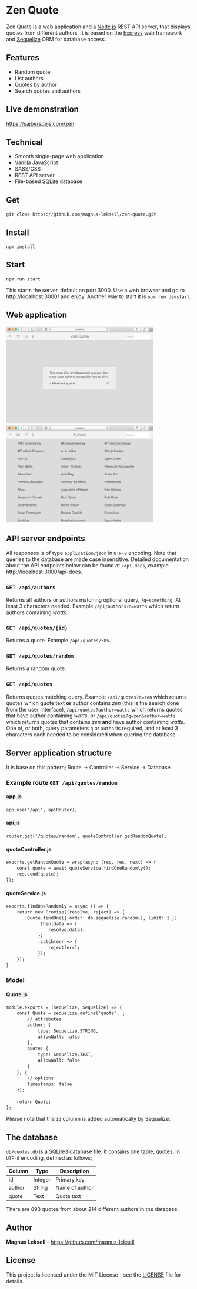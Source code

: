 # Zen Quote

Zen Quote is a web application and a [Node.js](https://nodejs.org) REST API server, that displays quotes from different authors. It is based on the [Express](http://expressjs.com/) web framework and [Sequelize](https://sequelize.org/) ORM for database access.

## Features
- Random quote
- List authors
- Quotes by author
- Search quotes and authors

## Live demonstration

https://sajberspejs.com/zen

## Technical
- Smooth single-page web application
- Vanilla JavaScript
- SASS/CSS
- REST API server
- File-based [SQLite](https://sqlite.org/) database

## Get

    git clone https://github.com/magnus-leksell/zen-quote.git

## Install

    npm install

## Start

    npm run start

This starts the server, default on port 3000. Use a web browser and go to http://localhost:3000/ and enjoy. Another way to start it is `npm run devstart`.

## Web application

<a href="./docs/images/zen-quote.png" target="_blank"><img src="./docs/images/zen-quote.png" width="400"></a>
<a href="./docs/images/authors.png" target="_blank"><img src="./docs/images/authors.png" width="400"></a>

## API server endpoints

All responses is of type `application/json` in `UTF-8` encoding. Note that queries to the database are made case insensitive. Detailed documentation about the API endpoints below can be found at `/api-docs`, example http://localhost:3000/api-docs.

### `GET /api/authors`

Returns all authors or authors matching optional query, `?q=something`. At least 3 characters needed. Example `/api/authors?q=watts` which return authors containing *watts*.

### `GET /api/quotes/{id}`

Returns a quote. Example `/api/quotes/585`.

### `GET /api/quotes/random`

Returns a random quote.

### `GET /api/quotes`

Returns quotes matching query. Example `/api/quotes?q=zen` which returns quotes which quote text **or** author contains *zen* (this is the search done from the user interface), `/api/quotes?author=watts` which returns quotes that have author containing *watts*, or `/api/quotes?q=zen&author=watts` which returns quotes that contains *zen* **and** have author containing *watts*. One of, or both, query parameters `q` or `author`is required, and at least 3 characters each needed to be considered when quering the database.

## Server application structure

It is base on this pattern; Route -> Controller -> Service -> Database.

### Example route `GET /api/quotes/random`

#### app.js

    app.use('/api', apiRouter);

#### api.js

    router.get('/quotes/random', quoteController.getRandomQuote);

#### quoteController.js

    exports.getRandomQuote = wrap(async (req, res, next) => {
        const quote = await quoteService.findOneRandomly();
        res.send(quote);
    });

#### quoteService.js
    exports.findOneRandomly = async () => {
        return new Promise((resolve, reject) => {
            Quote.findOne({ order: db.sequelize.random(), limit: 1 })
                .then(data => {
                    resolve(data);
                })
                .catch(err => {
                    reject(err);
                });
        });
    }

### Model

#### Quote.js

    module.exports = (sequelize, Sequelize) => {
        const Quote = sequelize.define('quote', {
            // attributes
            author: {
                type: Sequelize.STRING,
                allowNull: false
            },
            quote: {
                type: Sequelize.TEXT,
                allowNull: false
            }
        }, {
            // options
            timestamps: false
        });

        return Quote;
    };

Please note that the `id` column is added automatically by Sequalize.

## The database

`db/quotes.db` is a SQLite3 database file. It contains one table, quotes, in `UTF-8` encoding, defined as follows;

Column | Type | Description
-------|------|------------
id | Integer | Primary key
author | String | Name of author
quote | Text | Quote text

There are 893 quotes from about 214 different authors in the database.

## Author

**Magnus Leksell** - https://github.com/magnus-leksell

## License

This project is licensed under the MIT License - see the [LICENSE](LICENSE) file for details.